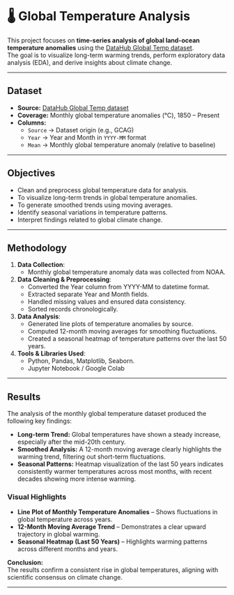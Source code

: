 # 🌡️ Global Temperature Analysis

This project focuses on **time-series analysis of global land-ocean temperature anomalies** using the [DataHub Global Temp dataset](https://datahub.io/core/global-temp).  
The goal is to visualize long-term warming trends, perform exploratory data analysis (EDA), and derive insights about climate change.

---

## Dataset  

- **Source:** [DataHub Global Temp dataset](https://datahub.io/core/global-temp)
- **Coverage:** Monthly global temperature anomalies (°C), 1850 – Present  
- **Columns:**  
  - `Source` → Dataset origin (e.g., GCAG)  
  - `Year` → Year and Month in `YYYY-MM` format  
  - `Mean` → Monthly global temperature anomaly (relative to baseline)  

---

## Objectives
- Clean and preprocess global temperature data for analysis.
- To visualize long-term trends in global temperature anomalies.
- To generate smoothed trends using moving averages.
- Identify seasonal variations in temperature patterns.
- Interpret findings related to global climate change.
  

---

## Methodology
1. **Data Collection**:
   - Monthly global temperature anomaly data was collected from NOAA.
3. **Data Cleaning & Preprocessing**:
   - Converted the Year column from YYYY-MM to datetime format.
   - Extracted separate Year and Month fields.
   - Handled missing values and ensured data consistency.
   - Sorted records chronologically.
4. **Data Analysis**:
   - Generated line plots of temperature anomalies by source.
   - Computed 12-month moving averages for smoothing fluctuations.
   - Created a seasonal heatmap of temperature patterns over the last 50 years.
5. **Tools & Libraries Used**:
   - Python, Pandas, Matplotlib, Seaborn. 
   - Jupyter Notebook / Google Colab  

---

## Results  

The analysis of the monthly global temperature dataset produced the following key findings:  

- **Long-term Trend:** Global temperatures have shown a steady increase, especially after the mid-20th century.  
- **Smoothed Analysis:** A 12-month moving average clearly highlights the warming trend, filtering out short-term fluctuations.  
- **Seasonal Patterns:** Heatmap visualization of the last 50 years indicates consistently warmer temperatures across most months, with recent decades showing more intense warming.  

### Visual Highlights  
- **Line Plot of Monthly Temperature Anomalies** – Shows fluctuations in global temperature across years.  
- **12-Month Moving Average Trend** – Demonstrates a clear upward trajectory in global warming.  
- **Seasonal Heatmap (Last 50 Years)** – Highlights warming patterns across different months and years.  

 **Conclusion:**  
The results confirm a consistent rise in global temperatures, aligning with scientific consensus on climate change.  

---
